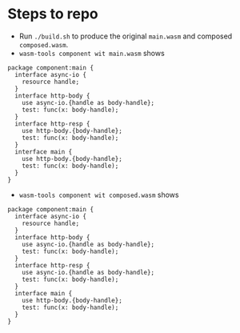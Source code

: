# Steps to repo

* Run `./build.sh` to produce the original `main.wasm` and composed `composed.wasm`.
* `wasm-tools component wit main.wasm` shows
```
package component:main {
  interface async-io {
    resource handle;
  }
  interface http-body {
    use async-io.{handle as body-handle};
    test: func(x: body-handle);
  }
  interface http-resp {
    use http-body.{body-handle};
    test: func(x: body-handle);
  }
  interface main {
    use http-body.{body-handle};
    test: func(x: body-handle);
  }
}
```
* `wasm-tools component wit composed.wasm` shows
```
package component:main {
  interface async-io {
    resource handle;
  }
  interface http-body {
    use async-io.{handle as body-handle};
    test: func(x: body-handle);
  }
  interface http-resp {
    use async-io.{handle as body-handle};
    test: func(x: body-handle);
  }
  interface main {
    use http-body.{body-handle};
    test: func(x: body-handle);
  }
}
```
